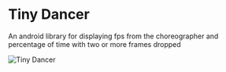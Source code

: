 # Tiny Dancer
An android library for displaying fps from the choreographer and percentage of time with two or more frames dropped

![Tiny Dancer](http://i.ytimg.com/vi/KBWfUc5jKiM/hqdefault.jpg "Tiny Dancer")

